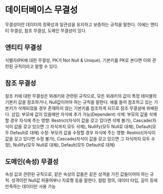 # 데이터베이스 무결성 

무결성이란 데이터의 정확성과 일관성을 유지하고 보증하는 규칙을 말한다. 이에는 엔티티 무결성, 참조 무결성, 도메인 무결성이 있다. 

## 엔티티 무결성 

식별자(PK에 대한 무결성, PK가 Not Null & Unique). 기본키를 PK로 본다면 이와 관련된 규칙이라고 말할 수 있다.

## 참조 무결성

참조 키에 대한 무결성은 외래키와 관련된 규칙으로, 모든 외래키의 값이 특정 테이블의 기본키 값을 참조하거나, Null값이어야 하는 규칙을 말한다. 예를 들어 참조하고 있는 기본키가 삭제되었을 경우 존재하지 않는 기본키를 참조하게 되므로 참조 무결설에 위배된다. 
	삽입: 부모에 값이 있을때만 자식에 추가 가능(Dependent) 
	삭제: 부모의 값을 삭제할 경우 자식에 주는 영향: Restrict(자식이 값을 갖고 있다면 삭제 불가), Cascade(자식이 값을 갖고 있으면 그 자식까지 모두 삭제), Nullify(모두 Null로 대체), Default(모두 Default로 대체)
	수정: 부모의 값을 수정할 경우 자식에 주는 영향: Restrict(자식이 값을 갖고 있다면 수정 불가), Cascade(자식이 값을 갖고 있으면 그 자식까지 모두 수정), Nullify(모두 Null로 대체), Default(모두 Default로 대체)

## 도메인(속성) 무결성	  

속성 값과 관련된 규칙으로, 같은 속성의 값들은 같은 성격을 가진 값들이어야 하는 규칙. 성격이란 Null값 허용여부나 자료형 등을 말한다. 컬럼 정의, 데이터 타입, 길이 등에 만족하는 데이터만 사용 가능